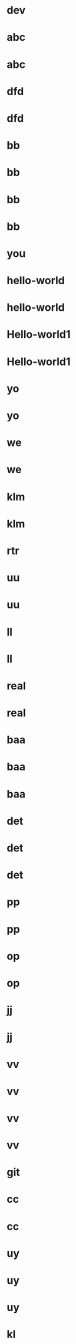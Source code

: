 # dev
# abc
# abc
# dfd
# dfd
# bb
# bb
# bb
# bb
# you
# hello-world
# hello-world
# Hello-world1
# Hello-world1
# yo
# yo
# we
# we
# klm
# klm
# rtr
# uu
# uu
# ll
# ll
# real
# real
# baa
# baa
# baa
# det
# det
# det
# pp
# pp
# op
# op
# jj
# jj
# vv
# vv
# vv
# vv
# git
# cc
# cc
# uy
# uy
# uy
# kl
